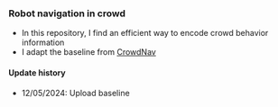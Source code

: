 ### Robot navigation in crowd
* In this repository, I find an efficient way to encode crowd behavior information
* I adapt the baseline from [CrowdNav](https://github.com/vita-epfl/CrowdNav)

#### Update history
* 12/05/2024: Upload baseline 
